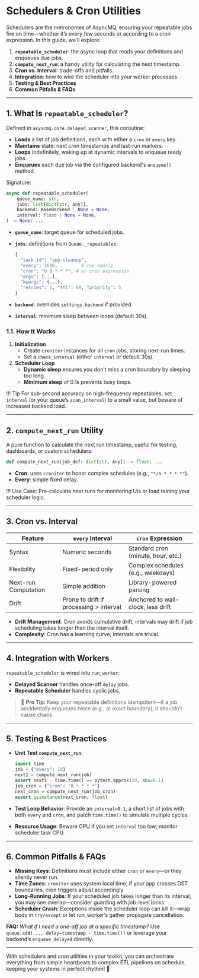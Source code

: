 # Schedulers & Cron Utilities

Schedulers are the metronomes of AsyncMQ, ensuring your repeatable jobs fire on time—whether it’s every few seconds or according to a cron expression. In this guide, we’ll explore:

1. **`repeatable_scheduler`**: the async loop that reads your definitions and enqueues due jobs.
2. **`compute_next_run`**: a handy utility for calculating the next timestamp.
3. **Cron vs. Interval**: trade-offs and pitfalls.
4. **Integration**: how to wire the scheduler into your worker processes.
5. **Testing & Best Practices**
6. **Common Pitfalls & FAQs**

---

## 1. What Is `repeatable_scheduler`?

Defined in `asyncmq.core.delayed_scanner`, this coroutine:

* **Loads** a list of job definitions, each with either a `cron` or `every` key.
* **Maintains** state: next cron timestamps and last-run markers.
* **Loops** indefinitely, waking up at dynamic intervals to enqueue ready jobs.
* **Enqueues** each due job via the configured backend's `enqueue()` method.

Signature:

```python
async def repeatable_scheduler(
    queue_name: str,
    jobs: list[dict[str, Any]],
    backend: BaseBackend | None = None,
    interval: float | None = None,
) -> None: ...
```

* **`queue_name`**: target queue for scheduled jobs.
* **`jobs`**: definitions from `Queue._repeatables`:

  ```python
  {
    "task_id": "app.cleanup",
    "every": 3600,         # run hourly
    "cron": "0 0 * * *", # or cron expression
    "args": [...],
    "kwargs": {...},
    "retries": 1, "ttl": 60, "priority": 5
  }
  ```
* **`backend`**: overrides `settings.backend` if provided.
* **`interval`**: minimum sleep between loops (default 30s).

### 1.1. How It Works

1. **Initialization**
    * Create `croniter` instances for all `cron` jobs, storing next-run times.
    * Set a `check_interval` (either `interval` or default 30s).
2. **Scheduler Loop**
    * **Dynamic sleep** ensures you don’t miss a cron boundary by sleeping too long.
    * **Minimum sleep** of 0.1s prevents busy loops.

!!! Tip
    For sub-second accuracy on high-frequency repeatables, set `interval` (or your queue’s `scan_interval`) to a small
    value, but beware of increased backend load.

---

## 2. `compute_next_run` Utility

A pure function to calculate the next run timestamp, useful for testing, dashboards, or custom schedulers:

```python
def compute_next_run(job_def: dict[str, Any]) -> float: ...
```

* **Cron**: uses `croniter` to honor complex schedules (e.g., `"*/5 * * * *"`).
* **Every**: simple fixed delay.

!!! Use Case:
    Pre-calculate next runs for monitoring UIs or load testing your scheduler logic.

---

## 3. Cron vs. Interval

| Feature              | `every` Interval                        | `cron` Expression                  |
| -------------------- | --------------------------------------- | ---------------------------------- |
| Syntax               | Numeric seconds                         | Standard cron (minute, hour, etc.) |
| Flexibility          | Fixed-period only                       | Complex schedules (e.g., weekdays) |
| Next-run Computation | Simple addition                         | Library-powered parsing            |
| Drift                | Prone to drift if processing > interval | Anchored to wall-clock, less drift |

* **Drift Management**: Cron avoids cumulative drift; intervals may drift if job scheduling takes longer than the interval itself.
* **Complexity**: Cron has a learning curve; intervals are trivial.

---

## 4. Integration with Workers

`repeatable_scheduler` is wired into `run_worker`:

* **Delayed Scanner** handles once-off `delay` jobs.
* **Repeatable Scheduler** handles cyclic jobs.

> 🚀 **Pro Tip:** Keep your repeatable definitions idempotent—if a job accidentally enqueues twice (e.g., at exact boundary), it shouldn’t cause chaos.

---

## 5. Testing & Best Practices

* **Unit Test `compute_next_run`**:

  ```python
  import time
  job = {"every": 10}
  next1 = compute_next_run(job)
  assert next1 - time.time() == pytest.approx(10, abs=0.1)
  job_cron = {"cron": "0 * * * *"}
  next_cron = compute_next_run(job_cron)
  assert isinstance(next_cron, float)
  ```

* **Test Loop Behavior**: Provide an `interval=0.1`, a short list of jobs with both `every` and `cron`, and patch `time.time()` to simulate multiple cycles.
* **Resource Usage**: Beware CPU if you set `interval` too low; monitor scheduler task CPU.

---

## 6. Common Pitfalls & FAQs

* **Missing Keys**: Definitions must include either `cron` or `every`—or they silently never run.
* **Time Zones**: `croniter` uses system local time; if your app crosses DST boundaries, cron triggers adjust accordingly.
* **Long-Running Jobs**: If your scheduled job takes longer than its interval, you may see overlap—consider guarding with job-level locks.
* **Scheduler Crash**: Exceptions inside the scheduler loop can kill it—wrap body in `try/except` or let run\_worker’s gather propagate cancellation.

**FAQ:** *What if I need a one-off job at a specific timestamp?*
Use `queue.add(..., delay=timestamp - time.time())` or leverage your backend’s `enqueue_delayed` directly.

---

With schedulers and cron utilities in your toolkit, you can orchestrate everything from simple heartbeats to complex
ETL pipelines on schedule, keeping your systems in perfect rhythm! 🥁
